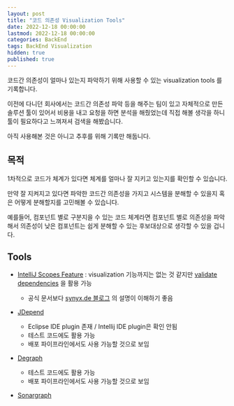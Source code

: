 ```yaml
---
layout: post
title: "코드 의존성 Visualization Tools"
date: 2022-12-18 00:00:00
lastmod: 2022-12-18 00:00:00
categories: BackEnd
tags: BackEnd Visualization 
hidden: true
published: true
---
```


코드간 의존성이 얼마나 있는지 파악하기 위해 사용할 수 있는 visualization tools 를 기록합니다.  

<!--more-->

이전에 다니던 회사에서는 코드간 의존성 파악 등을 해주는 팀이 있고 자체적으로 만든 솔루션 툴이 있어서 비용을 내고 요청을 하면 분석을 해줬었는데 직접 해볼 생각을 하니 툴이 필요하다고 느껴져셔 검색을 해봤습니다.  

아직 사용해본 것은 아니고 추후를 위해 기록만 해둡니다.  


## 목적

1차적으로 코드가 체계가 있다면 체계를 얼마나 잘 지키고 있는지를 확인할 수 있습니다.  

만약 잘 지켜지고 있다면 파악한 코드간 의존성을 가지고 시스템을 분해할 수 있을지 혹은 어떻게 분해할지를 고민해볼 수 있습니다.  

예를들어, 컴포넌트 별로 구분지을 수 있는 코드 체계라면 컴포넌트 별로 의존성을 파악해서 의존성이 낮은 컴포넌트는 쉽게 분해할 수 있는 후보대상으로 생각할 수 있을 겁니다.  

## Tools

  * [IntelliJ Scopes Feature](https://www.jetbrains.com/help/idea/dependencies-analysis.html) : visualization 기능까지는 없는 것 같지만 [validate dependencies](https://www.jetbrains.com/help/idea/dependencies-analysis.html#validate-dependencies) 을 활용 가능
    * 공식 문서보다 [synyx.de 블로그](https://synyx.de/blog/validating-internal-structure-dependencies-using-intellij-idea/) 의 설명이 이해하기 좋음 

  * [JDepend](https://github.com/clarkware/jdepend)
    * Eclipse IDE plugin 존재 / Intellij IDE plugin은 확인 안됨
    * 테스트 코드에도 활용 가능
    * 배포 파이프라인에서도 사용 가능할 것으로 보임

  * [Degraph](https://github.com/riy/degraph)  
    * 테스트 코드에도 활용 가능
    * 배포 파이프라인에서도 사용 가능할 것으로 보임

  * [Sonargraph](https://www.hello2morrow.com/products/sonargraph/architect9)
